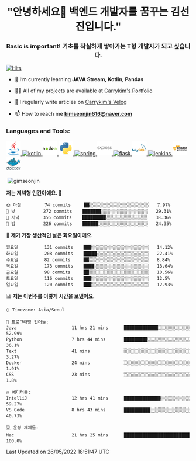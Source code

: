 <h1 align="center">"안녕하세요👋 백엔드 개발자를 꿈꾸는 김선진입니다."</h1>
<h3 align="center">Basic is important! 기초를 착실하게 쌓아가는 T형 개발자가 되고 싶습니다.</h3>

[![Hits](https://hits.seeyoufarm.com/api/count/incr/badge.svg?url=https%3A%2F%2Fgithub.com%2Fgimseonjin&count_bg=%2318BFE5&title_bg=%23555555&icon=ko-fi.svg&icon_color=%23E7E7E7&title=hits&edge_flat=false)](https://hits.seeyoufarm.com)

- 🌱 I’m currently learning **JAVA Stream, Kotlin, Pandas**

- 👨‍💻 All of my projects are available at [Carrykim's Portfolio](https://elderly-gruyere-ed2.notion.site/0-a2fe0ade7c354a749153cd7544fbd685)

- 📝 I regularly write articles on [Carrykim's Velog](https://velog.io/@carrykim)

- 📫 How to reach me **kimseonjin616@naver.com**

<p align="left">
</p>

<h3 align="left">Languages and Tools:</h3>
<p align="left"> <a href="https://www.java.com" target="_blank" rel="noreferrer"> <img src="https://raw.githubusercontent.com/devicons/devicon/master/icons/java/java-original.svg" alt="java" width="40" height="40"/> </a> <a href="https://kotlinlang.org" target="_blank" rel="noreferrer"> <img src="https://www.vectorlogo.zone/logos/kotlinlang/kotlinlang-icon.svg" alt="kotlin" width="40" height="40"/> </a> <a href="https://nodejs.org" target="_blank" rel="noreferrer"> <img src="https://raw.githubusercontent.com/devicons/devicon/master/icons/nodejs/nodejs-original-wordmark.svg" alt="nodejs" width="40" height="40"/> </a> <a href="https://www.python.org" target="_blank" rel="noreferrer"> <img src="https://raw.githubusercontent.com/devicons/devicon/master/icons/python/python-original.svg" alt="python" width="40" height="40"/> </a> <a href="https://spring.io/" target="_blank" rel="noreferrer"> <img src="https://www.vectorlogo.zone/logos/springio/springio-icon.svg" alt="spring" width="40" height="40"/> </a><a href="https://expressjs.com" target="_blank" rel="noreferrer"> <img src="https://raw.githubusercontent.com/devicons/devicon/master/icons/express/express-original-wordmark.svg" alt="express" width="40" height="40"/> </a> <a href="https://flask.palletsprojects.com/" target="_blank" rel="noreferrer"> <img src="https://www.vectorlogo.zone/logos/pocoo_flask/pocoo_flask-icon.svg" alt="flask" width="40" height="40"/> </a>  <a href="https://www.mysql.com/" target="_blank" rel="noreferrer"> <img src="https://raw.githubusercontent.com/devicons/devicon/master/icons/mysql/mysql-original-wordmark.svg" alt="mysql" width="40" height="40"/> </a> <a href="https://www.jenkins.io" target="_blank" rel="noreferrer"> <img src="https://www.vectorlogo.zone/logos/jenkins/jenkins-icon.svg" alt="jenkins" width="40" height="40"/> </a>  <a href="https://aws.amazon.com" target="_blank" rel="noreferrer"> <img src="https://raw.githubusercontent.com/devicons/devicon/master/icons/amazonwebservices/amazonwebservices-original-wordmark.svg" alt="aws" width="40" height="40"/> </a> <a href="https://www.docker.com/" target="_blank" rel="noreferrer"> <img src="https://raw.githubusercontent.com/devicons/devicon/master/icons/docker/docker-original-wordmark.svg" alt="docker" width="40" height="40"/> </a>   </p>


<p>&nbsp;<img align="center" src="https://github-readme-stats.vercel.app/api?username=gimseonjin&show_icons=true&locale=en" alt="gimseonjin" /></p>



<!--START_SECTION:waka-->
**저는 저녁형 인간이에요. 🦉** 

```text
🌞 아침         74 commits     ██░░░░░░░░░░░░░░░░░░░░░░░   7.97% 
🌆 낮　         272 commits    ███████░░░░░░░░░░░░░░░░░░   29.31% 
🌃 저녁         356 commits    █████████░░░░░░░░░░░░░░░░   38.36% 
🌙 밤　         226 commits    ██████░░░░░░░░░░░░░░░░░░░   24.35%

```
📅 **제가 가장 생산적인 날은 화요일이에요.** 

```text
월요일          131 commits    ███░░░░░░░░░░░░░░░░░░░░░░   14.12% 
화요일          208 commits    █████░░░░░░░░░░░░░░░░░░░░   22.41% 
수요일          82 commits     ██░░░░░░░░░░░░░░░░░░░░░░░   8.84% 
목요일          173 commits    ████░░░░░░░░░░░░░░░░░░░░░   18.64% 
금요일          98 commits     ██░░░░░░░░░░░░░░░░░░░░░░░   10.56% 
토요일          116 commits    ███░░░░░░░░░░░░░░░░░░░░░░   12.5% 
일요일          120 commits    ███░░░░░░░░░░░░░░░░░░░░░░   12.93%

```


📊 **저는 이번주를 이렇게 시간을 보냈어요.** 

```text
⌚︎ Timezone: Asia/Seoul

💬 프로그래밍 언어들: 
Java                     11 hrs 21 mins      █████████████░░░░░░░░░░░░   52.99% 
Python                   7 hrs 44 mins       █████████░░░░░░░░░░░░░░░░   36.1% 
Text                     41 mins             ░░░░░░░░░░░░░░░░░░░░░░░░░   3.27% 
Docker                   24 mins             ░░░░░░░░░░░░░░░░░░░░░░░░░   1.91% 
CSS                      23 mins             ░░░░░░░░░░░░░░░░░░░░░░░░░   1.8%

🔥 에디터들: 
IntelliJ                 12 hrs 41 mins      ██████████████░░░░░░░░░░░   59.27% 
VS Code                  8 hrs 43 mins       ██████████░░░░░░░░░░░░░░░   40.73%

💻 운영 체제들: 
Mac                      21 hrs 25 mins      █████████████████████████   100.0%

```


 Last Updated on 26/05/2022 18:51:47 UTC
<!--END_SECTION:waka-->
